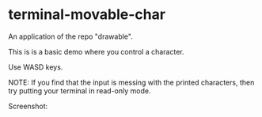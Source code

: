 # terminal-movable-char
An application of the repo "drawable". 

This is is a basic demo where you control a character. 

Use WASD keys. 

NOTE: 
  If you find that the input is messing with the printed characters, then try putting your terminal in read-only mode.

Screenshot:

